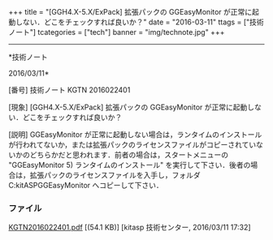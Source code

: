 ﻿+++
title = "[GGH4.X-5.X/ExPack] 拡張パックの GGEasyMonitor が正常に起動しない．どこをチェックすれば良いか？"
date = "2016-03-11"
ttags = ["技術ノート"]
tcategories = ["tech"]
banner = "img/technote.jpg"
+++

-----------------------------------------------------------------------------------------------------------------------------

*技術ノート

2016/03/11*


[番号]
技術ノート KGTN 2016022401

[現象]
[GGH4.X-5.X/ExPack] 拡張パックの GGEasyMonitor
が正常に起動しない．どこをチェックすれば良いか？

[説明]
GGEasyMonitor
が正常に起動しない場合は，ランタイムのインストールが行われてないか，または拡張パックのライセンスファイルがコピーされていないかのどちらかだと思われます．前者の場合は，スタートメニューの
"GGEasyMonitor 5) ランタイムのインストール"
を実行して下さい．後者の場合は，拡張パックのライセンスファイルを入手し，フォルダ
C:kitASPGGEasyMonitor へコピーして下さい．


### ファイル

 
 


[KGTN2016022401.pdf](http://techreport.kitasp.net/attachments/download/2510/KGTN2016022401.pdf)
 [(54.1 KB)] [kitasp 技術センター, 2016/03/11
17:32]


 


 

